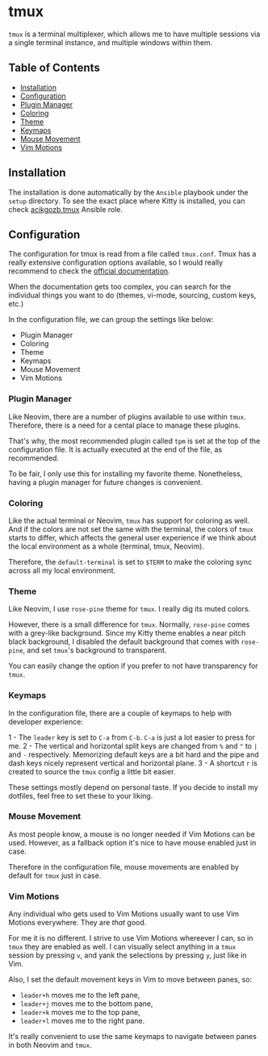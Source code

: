# tmux

`tmux` is a terminal multiplexer, which allows me to have multiple sessions via a single terminal instance, and multiple windows within them.

## Table of Contents

<!--toc:start-->

- [Installation](#installation)
- [Configuration](#configuration)
- [Plugin Manager](#plugin-manager)
- [Coloring](#coloring)
- [Theme](#theme)
- [Keymaps](#keymaps)
- [Mouse Movement](#mouse-movement)
- [Vim Motions](#vim-motions)
<!--toc:end-->

## <a id='installation'></a> Installation

The installation is done automatically by the `Ansible` playbook under the `setup` directory.
To see the exact place where Kitty is installed, you can check [acikgozb.tmux](https://github.com/acikgozb/dotfiles/tree/main/setup/roles/acikgozb.tmux) Ansible role.

## <a id='configuration'></a> Configuration

The configuration for tmux is read from a file called `tmux.conf`. Tmux has a really extensive configuration options available, so I would really recommend to check the [official documentation](https://github.com/tmux/tmux/wiki/Getting-Started#configuring-tmux).

When the documentation gets too complex, you can search for the individual things you want to do (themes, vi-mode, sourcing, custom keys, etc.)

In the configuration file, we can group the settings like below:

- Plugin Manager
- Coloring
- Theme
- Keymaps
- Mouse Movement
- Vim Motions

### <a id='plugin-manager'></a> Plugin Manager

Like Neovim, there are a number of plugins available to use within `tmux`. Therefore, there is a need for a cental place to manage these plugins.

That's why, the most recommended plugin called `tpm` is set at the top of the configuration file. It is actually executed at the end of the file, as recommended.

To be fair, I only use this for installing my favorite theme. Nonetheless, having a plugin manager for future changes is convenient.

### <a id='coloring'></a> Coloring

Like the actual terminal or Neovim, `tmux` has support for coloring as well. And if the colors are not set the same with the terminal, the colors of `tmux` starts to differ, which affects the general user experience if we think about the local environment as a whole (terminal, tmux, Neovim).

Therefore, the `default-terminal` is set to `$TERM` to make the coloring sync across all my local environment.

### <a id='theme'></a> Theme

Like Neovim, I use `rose-pine` theme for `tmux`. I really dig its muted colors.

However, there is a small difference for `tmux`. Normally, `rose-pine` comes with a grey-like background. Since my Kitty theme enables a near pitch black background, I disabled the default background that comes with `rose-pine`, and set `tmux`'s background to transparent.

You can easily change the option if you prefer to not have transparency for `tmux`.

### <a id='keymaps'></a> Keymaps

In the configuration file, there are a couple of keymaps to help with developer experience:

1 - The `leader` key is set to `C-a` from `C-b`. `C-a` is just a lot easier to press for me.
2 - The vertical and horizontal split keys are changed from `%` and `"` to `|` and `-` respectively. Memorizing default keys are a bit hard and the pipe and dash keys nicely represent vertical and horizontal plane.
3 - A shortcut `r` is created to source the `tmux` config a little bit easier.

These settings mostly depend on personal taste. If you decide to install my dotfiles, feel free to set these to your liking.

### <a id='mouse-movement'></a> Mouse Movement

As most people know, a mouse is no longer needed if Vim Motions can be used.
However, as a fallback option it's nice to have mouse enabled just in case.

Therefore in the configuration file, mouse movements are enabled by default for `tmux` just in case.

### <a id='vim-motions'></a> Vim Motions

Any individual who gets used to Vim Motions usually want to use Vim Motions everywhere. They are _that_ good.

For me it is no different. I strive to use Vim Motions whereever I can, so in `tmux` they are enabled as well. I can visually select anything in a `tmux` session by pressing `v`, and yank the selections by pressing `y`, just like in Vim.

Also, I set the default movement keys in Vim to move between panes, so:

- `leader+h` moves me to the left pane,
- `leader+j` moves me to the bottom pane,
- `leader+k` moves me to the top pane,
- `leader+l` moves me to the right pane.

It's really convenient to use the same keymaps to navigate between panes in both Neovim and `tmux`.
